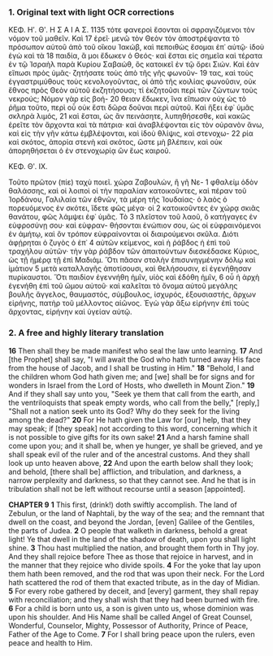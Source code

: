 ### 1. Original text with light OCR corrections

ΚΕΦ. Ηʹ. Θʹ.                                 Η Σ Α Ι Α Σ.                 1135
τότε φανεροὶ ἔσονται οἱ σφραγιζόμενοι τὸν νόμον τοῦ μαθεῖν. Καὶ 17
ἐρεῖ· μενῶ τὸν Θεὸν τὸν ἀποστρέψαντα τὸ πρόσωπον αὑτοῦ ἀπὸ
τοῦ οἴκου Ἰακώβ, καὶ πεποιθὼς ἔσομαι ἐπ᾿ αὐτῷ· ἰδοὺ ἐγὼ καὶ τὰ 18
παιδία, ἃ μοι ἔδωκεν ὁ Θεός· καὶ ἔσται εἰς σημεῖα καὶ τέρατα ἐν
τῷ Ἰσραὴλ παρὰ Κυρίου Σαβαώθ, ὃς κατοικεῖ ἐν τῷ ὄρει Σιών.
Καὶ ἐὰν εἴπωσι πρὸς ὑμᾶς· ζητήσατε τοὺς ἀπὸ τῆς γῆς φωνοῦν- 19
τας, καὶ τοὺς ἐγγαστριμύθους τοὺς κενολογοῦντας, οἱ ἀπὸ τῆς
κοιλίας φωνοῦσιν, οὐκ ἔθνος πρὸς Θεὸν αὑτοῦ ἐκζητήσουσι; τί
ἐκζητοῦσι περὶ τῶν ζώντων τοὺς νεκρούς; Νόμον γὰρ εἰς βοή- 20
θειαν ἔδωκεν, ἵνα εἴπωσιν οὐχ ὡς τὸ ῥῆμα τοῦτο, περὶ οὗ οὐκ
ἔστι δῶρα δοῦναι περὶ αὑτοῦ. Καὶ ἥξει ἐφ᾿ ὑμᾶς σκληρὰ λιμός, 21
καὶ ἔσται, ὡς ἂν πεινάσητε, λυπηθήσεσθε, καὶ κακῶς ἐρεῖτε τὸν
ἄρχοντα καὶ τὰ πάτρια· καὶ ἀναβλέψονται εἰς τὸν οὐρανὸν ἄνω,
καὶ εἰς τὴν γῆν κάτω ἐμβλέψονται, καὶ ἰδοὺ θλίψις, καὶ στενοχω- 22
ρία καὶ σκότος, ἀπορία στενὴ καὶ σκότος, ὥστε μὴ βλέπειν, καὶ
οὐκ ἀπορηθήσεται ὁ ἐν στενοχωρίᾳ ὢν ἕως καιροῦ.

ΚΕΦ. Θʹ. IX.

Τοῦτο πρῶτον (πίε) ταχὺ ποιεῖ. χώρα Ζαβουλών, ἢ γῆ Νε- 1
φθαλείμ ὁδὸν θαλάσσης, καὶ οἱ λοιποὶ οἱ τὴν παραλίαν κατοικοῦντες,
καὶ πέραν τοῦ Ἰορδάνου, Γαλιλαία τῶν ἐθνῶν, τὰ μέρη τῆς
Ἰουδαίας· ὁ λαὸς ὁ πορευόμενος ἐν σκότει, ἴδετε φῶς μέγα· οἱ 2
κατοικοῦντες ἐν χώρᾳ σκιᾶς θανάτου, φῶς λάμψει ἐφ᾿ ὑμᾶς. Τὸ 3
πλεῖστον τοῦ λαοῦ, ὃ κατήγαγες ἐν εὐφροσύνῃ σου· καὶ εὐφραν-
θήσονται ἐνώπιον σου, ὡς οἱ εὐφραινόμενοι ἐν ἀμήτῳ, καὶ ὃν τρόπον
εὐφραίνονται οἱ διαιρούμενοι σκῦλα. Διότι ἀφῄρηται ὁ ζυγὸς ὁ ἐπ᾿ 4
αὐτῶν κείμενος, καὶ ἡ ῥάβδος ἡ ἐπὶ τοῦ τραχήλου αὐτῶν· τὴν γὰρ
ῥάβδον τῶν ἀπαιτούντων διεσκέδασκε Κύριος, ὡς τῇ ἡμέρᾳ τῇ ἐπὶ
Μαδιάμ. Ὅτι πᾶσαν στολὴν ἐπισυνηγμένην δόλῳ καὶ ἱμάτιον 5
μετὰ καταλλαγῆς ἀποτίσουσι, καὶ θελήσουσιν, εἰ ἐγενήθησαν
πυρίκαυστοι. Ὅτι παιδίον ἐγεννήθη ἡμῖν, υἱὸς καὶ ἐδόθη ἡμῖν, 6
οὗ ἡ ἀρχὴ ἐγενήθη ἐπὶ τοῦ ὤμου αὐτοῦ· καὶ καλεῖται τὸ ὄνομα
αὐτοῦ μεγάλης βουλῆς ἄγγελος, θαυμαστός, σύμβουλος, ἰσχυρός,
ἐξουσιαστής, ἄρχων εἰρήνης, πατὴρ τοῦ μέλλοντος αἰῶνος. Ἐγὼ
γὰρ ἄξω εἰρήνην ἐπὶ τοὺς ἄρχοντας, εἰρήνην καὶ ὑγείαν αὐτῷ.

### 2. A free and highly literary translation

**16** Then shall they be made manifest who seal the law unto learning.
**17** And [the Prophet] shall say, "I will await the God who hath turned away His face from the house of Jacob, and I shall be trusting in Him."
**18** "Behold, I and the children whom God hath given me; and [we] shall be for signs and for wonders in Israel from the Lord of Hosts, who dwelleth in Mount Zion."
**19** And if they shall say unto you, "Seek ye them that call from the earth, and the ventriloquists that speak empty words, who call from the belly," [reply,] "Shall not a nation seek unto its God? Why do they seek for the living among the dead?"
**20** For He hath given the Law for [our] help, that they may speak; if [they speak] not according to this word, concerning which it is not possible to give gifts for its own sake!
**21** And a harsh famine shall come upon you; and it shall be, when ye hunger, ye shall be grieved, and ye shall speak evil of the ruler and of the ancestral customs. And they shall look up unto heaven above,
**22** And upon the earth below shall they look; and behold, [there shall be] affliction, and tribulation, and darkness, a narrow perplexity and darkness, so that they cannot see. And he that is in tribulation shall not be left without recourse until a season [appointed].

**CHAPTER 9**
**1** This first, (drink!) doth swiftly accomplish. The land of Zebulun, or the land of Naphtali, by the way of the sea; and the remnant that dwell on the coast, and beyond the Jordan, [even] Galilee of the Gentiles, the parts of Judea.
**2** O people that walketh in darkness, behold a great light! Ye that dwell in the land of the shadow of death, upon you shall light shine.
**3** Thou hast multiplied the nation, and brought them forth in Thy joy. And they shall rejoice before Thee as those that rejoice in harvest, and in the manner that they rejoice who divide spoils.
**4** For the yoke that lay upon them hath been removed, and the rod that was upon their neck. For the Lord hath scattered the rod of them that exacted tribute, as in the day of Midian.
**5** For every robe gathered by deceit, and [every] garment, they shall repay with reconciliation; and they shall wish that they had been burned with fire.
**6** For a child is born unto us, a son is given unto us, whose dominion was upon his shoulder. And His Name shall be called Angel of Great Counsel, Wonderful, Counselor, Mighty, Possessor of Authority, Prince of Peace, Father of the Age to Come.
**7** For I shall bring peace upon the rulers, even peace and health to Him.